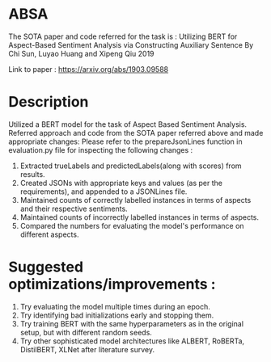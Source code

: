 # ABSA

The SOTA paper and code referred for the task is : 
Utilizing BERT for Aspect-Based Sentiment Analysis via Constructing Auxiliary Sentence
By Chi Sun, Luyao Huang and Xipeng Qiu
2019

Link to paper : https://arxiv.org/abs/1903.09588

# Description
Utilized a BERT model for the task of Aspect Based Sentiment Analysis. Referred approach and code from the SOTA paper referred above and made appropriate changes:
Please refer to the prepareJsonLines function in evaluation.py file for inspecting the following changes :
1. Extracted trueLabels and predictedLabels(along with scores) from results.
2. Created JSONs with appropriate keys and values (as per the requirements), and appended to a JSONLines file.
3. Maintained counts of correctly labelled instances in terms of aspects and their respective sentiments.
4. Maintained counts of incorrectly labelled instances in terms of aspects.
5. Compared the numbers for evaluating the model's performance on different aspects.

# Suggested optimizations/improvements :
1. Try evaluating the model multiple times during an epoch.
2. Try identifying bad initializations early and stopping them.
3. Try training BERT with the same hyperparameters as in the original setup, but with different random seeds.
4. Try other sophisticated model architectures like ALBERT, RoBERTa, DistilBERT, XLNet after literature survey.
